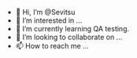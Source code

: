 - 👋 Hi, I’m @Sevitsu
- 👀 I’m interested in ...
- 🌱 I’m currently learning QA testing.
- 💞️ I’m looking to collaborate on ...
- 📫 How to reach me ...

<!---
Sevitsu/Sevitsu is a ✨ special ✨ repository because its `README.md` (this file) appears on your GitHub profile.
You can click the Preview link to take a look at your changes.
--->
